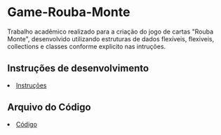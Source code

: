 # Game-Rouba-Monte
Trabalho acadêmico realizado para a criação do jogo de cartas "Rouba Monte", desenvolvido utilizando estruturas de dados flexíveis, flexiveis, collections e classes conforme explicito nas intruções. 

## Instruções de desenvolvimento

<li> <a href="Docs
/Trabalho_Prático.pdf"> Instruções </a></li>

## Arquivo do Código
<li> <a href="Docs
/RoubaMonte.cs
"> Código </li>
